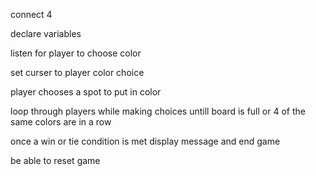 connect 4




declare variables

listen for player to choose color

set curser to player color choice

player chooses a spot to put in color 

loop through players while making choices untill board is full or 4 of the same colors are in a row

once a win or tie condition is met display message and end game

be able to reset game

